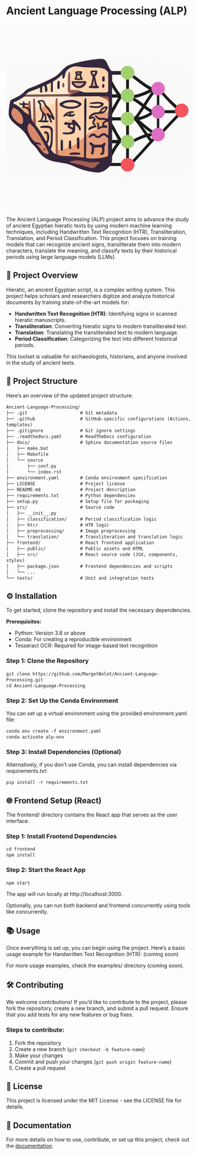 # Ancient Language Processing (ALP)

![Logo](https://github.com/MargotBelot/Ancient-Language-Processing/blob/main/docs/logo.png)

The Ancient Language Processing (ALP) project aims to advance the study of ancient Egyptian hieratic texts by using modern machine learning techniques, including Handwritten Text Recognition (HTR), Transliteration, Translation, and Period Classification. This project focuses on training models that can recognize ancient signs, transliterate them into modern characters, translate the meaning, and classify texts by their historical periods using large language models (LLMs).


## 🏺 Project Overview

Hieratic, an ancient Egyptian script, is a complex writing system. This project helps scholars and researchers digitize and analyze historical documents by training state-of-the-art models for:

- **Handwritten Text Recognition (HTR)**: Identifying signs in scanned hieratic manuscripts.
- **Transliteration**: Converting hieratic signs to modern transliterated text.
- **Translation**: Translating the transliterated text to modern language.
- **Period Classification**: Categorizing the text into different historical periods.

This toolset is valuable for archaeologists, historians, and anyone involved in the study of ancient texts.


## 📂 Project Structure

Here’s an overview of the updated project structure:

```plain text
Ancient-Language-Processing/
├── .git                    # Git metadata
├── .github                 # GitHub-specific configurations (Actions, templates)
├── .gitignore              # Git ignore settings
├── .readthedocs.yaml       # ReadTheDocs configuration
├── docs/                   # Sphinx documentation source files
│   ├── make.bat
│   ├── Makefile
│   └── source
│       ├── conf.py
│       └── index.rst
├── environment.yaml        # Conda environment specification
├── LICENSE                 # Project license
├── README.md               # Project description
├── requirements.txt        # Python dependencies
├── setup.py                # Setup file for packaging
├── src/                    # Source code
│   ├── __init__.py
│   ├── classification/     # Period classification logic
│   ├── htr/                # HTR logic
│   ├── preprocessing/      # Image preprocessing
│   └── translation/        # Transliteration and translation logic
├── frontend/               # React frontend application
│   ├── public/             # Public assets and HTML
│   ├── src/                # React source code (JSX, components, styles)
│   ├── package.json        # Frontend dependencies and scripts
│   └── ...
└── tests/                  # Unit and integration tests
```


## ⚙️ Installation

To get started, clone the repository and install the necessary dependencies.

**Prerequisites:**

- Python: Version 3.8 or above  
- Conda: For creating a reproducible environment  
- Tesseract OCR: Required for image-based text recognition

### Step 1: Clone the Repository
```
git clone https://github.com/MargotBelot/Ancient-Language-Processing.git
cd Ancient-Language-Processing
```

### Step 2: Set Up the Conda Environment

You can set up a virtual environment using the provided environment.yaml file:
```
conda env create -f environment.yaml
conda activate alp-env
```

### Step 3: Install Dependencies (Optional)

Alternatively, if you don’t use Conda, you can install dependencies via requirements.txt:
```
pip install -r requirements.txt
```

## 🌐 Frontend Setup (React)

The frontend/ directory contains the React app that serves as the user interface.

### Step 1: Install Frontend Dependencies
```
cd frontend
npm install
```

### Step 2: Start the React App
```
npm start
```

The app will run locally at http://localhost:3000.

Optionally, you can run both backend and frontend concurrently using tools like concurrently.


## 📚 Usage

Once everything is set up, you can begin using the project. Here’s a basic usage example for Handwritten Text Recognition (HTR):
(coming soon)

For more usage examples, check the examples/ directory (coming soon).


## 🛠 Contributing

We welcome contributions! If you’d like to contribute to the project, please fork the repository, create a new branch, and submit a pull request. Ensure that you add tests for any new features or bug fixes.

### Steps to contribute:

1. Fork the repository  
2. Create a new branch (`git checkout -b feature-name`)  
3. Make your changes  
4. Commit and push your changes (`git push origin feature-name`)  
5. Create a pull request


## 📝 License

This project is licensed under the MIT License - see the LICENSE file for details.


## 📄 Documentation

For more details on how to use, contribute, or set up this project, check out the [documentation](https://ancient-langue-processing.readthedocs.io/en/latest/).